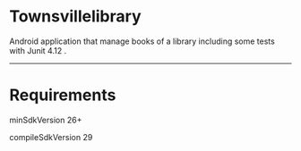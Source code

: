 # Townsvillelibrary

Android application that manage books of a library including some tests with Junit 4.12 .

---

# Requirements

minSdkVersion 26+

compileSdkVersion 29
